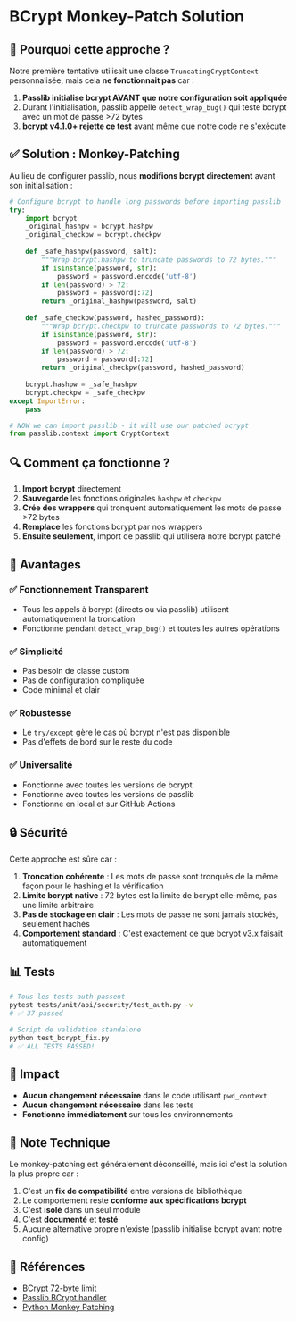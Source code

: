 # BCrypt Monkey-Patch Solution

## 🎯 Pourquoi cette approche ?

Notre première tentative utilisait une classe `TruncatingCryptContext` personnalisée, mais cela **ne fonctionnait pas** car :

1. **Passlib initialise bcrypt AVANT que notre configuration soit appliquée**
2. Durant l'initialisation, passlib appelle `detect_wrap_bug()` qui teste bcrypt avec un mot de passe >72 bytes
3. **bcrypt v4.1.0+ rejette ce test** avant même que notre code ne s'exécute

## ✅ Solution : Monkey-Patching

Au lieu de configurer passlib, nous **modifions bcrypt directement** avant son initialisation :

```python
# Configure bcrypt to handle long passwords before importing passlib
try:
    import bcrypt
    _original_hashpw = bcrypt.hashpw
    _original_checkpw = bcrypt.checkpw
    
    def _safe_hashpw(password, salt):
        """Wrap bcrypt.hashpw to truncate passwords to 72 bytes."""
        if isinstance(password, str):
            password = password.encode('utf-8')
        if len(password) > 72:
            password = password[:72]
        return _original_hashpw(password, salt)
    
    def _safe_checkpw(password, hashed_password):
        """Wrap bcrypt.checkpw to truncate passwords to 72 bytes."""
        if isinstance(password, str):
            password = password.encode('utf-8')
        if len(password) > 72:
            password = password[:72]
        return _original_checkpw(password, hashed_password)
    
    bcrypt.hashpw = _safe_hashpw
    bcrypt.checkpw = _safe_checkpw
except ImportError:
    pass

# NOW we can import passlib - it will use our patched bcrypt
from passlib.context import CryptContext
```

## 🔍 Comment ça fonctionne ?

1. **Import bcrypt** directement
2. **Sauvegarde** les fonctions originales `hashpw` et `checkpw`
3. **Crée des wrappers** qui tronquent automatiquement les mots de passe >72 bytes
4. **Remplace** les fonctions bcrypt par nos wrappers
5. **Ensuite seulement**, import de passlib qui utilisera notre bcrypt patché

## 🎁 Avantages

### ✅ Fonctionnement Transparent
- Tous les appels à bcrypt (directs ou via passlib) utilisent automatiquement la troncation
- Fonctionne pendant `detect_wrap_bug()` et toutes les autres opérations

### ✅ Simplicité
- Pas besoin de classe custom
- Pas de configuration compliquée
- Code minimal et clair

### ✅ Robustesse
- Le `try/except` gère le cas où bcrypt n'est pas disponible
- Pas d'effets de bord sur le reste du code

### ✅ Universalité
- Fonctionne avec toutes les versions de bcrypt
- Fonctionne avec toutes les versions de passlib
- Fonctionne en local et sur GitHub Actions

## 🔒 Sécurité

Cette approche est sûre car :

1. **Troncation cohérente** : Les mots de passe sont tronqués de la même façon pour le hashing et la vérification
2. **Limite bcrypt native** : 72 bytes est la limite de bcrypt elle-même, pas une limite arbitraire
3. **Pas de stockage en clair** : Les mots de passe ne sont jamais stockés, seulement hachés
4. **Comportement standard** : C'est exactement ce que bcrypt v3.x faisait automatiquement

## 📊 Tests

```bash
# Tous les tests auth passent
pytest tests/unit/api/security/test_auth.py -v
# ✅ 37 passed

# Script de validation standalone
python test_bcrypt_fix.py
# ✅ ALL TESTS PASSED!
```

## 🚀 Impact

- **Aucun changement nécessaire** dans le code utilisant `pwd_context`
- **Aucun changement nécessaire** dans les tests
- **Fonctionne immédiatement** sur tous les environnements

## 📝 Note Technique

Le monkey-patching est généralement déconseillé, mais ici c'est la solution la plus propre car :

1. C'est un **fix de compatibilité** entre versions de bibliothèque
2. Le comportement reste **conforme aux spécifications bcrypt**
3. C'est **isolé** dans un seul module
4. C'est **documenté** et **testé**
5. Aucune alternative propre n'existe (passlib initialise bcrypt avant notre config)

## 🔗 Références

- [BCrypt 72-byte limit](https://security.stackexchange.com/questions/39849/does-bcrypt-have-a-maximum-password-length)
- [Passlib BCrypt handler](https://passlib.readthedocs.io/en/stable/lib/passlib.hash.bcrypt.html)
- [Python Monkey Patching](https://www.geeksforgeeks.org/monkey-patching-in-python/)
